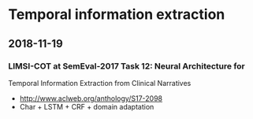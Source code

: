 # Temporal information extraction

## 2018-11-19
### LIMSI-COT at SemEval-2017 Task 12: Neural Architecture for
Temporal Information Extraction from Clinical Narratives
* http://www.aclweb.org/anthology/S17-2098
* Char + LSTM + CRF + domain adaptation 
